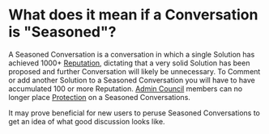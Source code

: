 # What does it mean if a Conversation is "Seasoned"? #
A Seasoned Conversation is a conversation in which a single Solution has 
achieved 1000+ [Reputation][3], dictating that a very solid Solution has been 
proposed and further Conversation will likely be unnecessary. To Comment 
or add another Solution to a Seasoned Conversation you will have to have 
accumulated 100 or more Reputation. [Admin Council][1] members can no longer 
place [Protection][2] on a Seasoned Conversations. 

It may prove beneficial for new users to peruse Seasoned Conversations to get 
an idea of what good discussion looks like. 

[1]: /help/reputation/admin_council/
[2]: /help/conversation/protected/
[3]: /help/reputation/